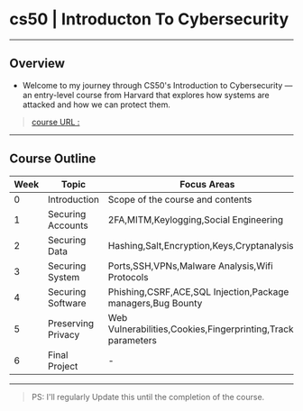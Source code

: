 # cs50 | Introducton To Cybersecurity
---
## Overview
- Welcome to my journey through CS50's Introduction to Cybersecurity — an entry-level course from Harvard that explores how systems are attacked and how we can protect them.
> [course URL :](https://learning.edx.org/course/course-v1:HarvardX+CS50CS+Cybersecurity/home)

---

## Course Outline

| Week | Topic                          | Focus Areas                                                    | Status      |
|------|--------------------------------|----------------------------------------------------------------|-------------|
| 0    | Introduction                   | Scope of the course and contents                               | Completed   | 
| 1    | Securing Accounts              | 2FA,MITM,Keylogging,Social Engineering                         | Completed   |
| 2    | Securing Data                  | Hashing,Salt,Encryption,Keys,Cryptanalysis                     | Completed   |
| 3    | Securing System                | Ports,SSH,VPNs,Malware Analysis,Wifi Protocols                 | In Progress |
| 4    | Securing Software              | Phishing,CSRF,ACE,SQL Injection,Package managers,Bug Bounty    | In Progress |
| 5    | Preserving Privacy             | Web Vulnerabilities,Cookies,Fingerprinting,Tracking parameters | In Progress |
| 6    | Final Project                  |                      -                                         | In Progress |

---
>PS: I'll regularly Update this until the completion of the course. 
